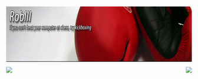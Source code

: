 <p align="center">
  <a href="https://robiii.me" target="_blank">
    <!--START_SECTION:update_image-->
    <img src=https://raw.githubusercontent.com/RobThree/RobThree/main/.github/images/XJPfFR2OdhcmeZ4f7KXZnpR5.jpg height=150px width=864px align=center alt=Header />
    <!--END_SECTION:update_image-->
  </a>
</p>
<p align="center">
  <img src="https://github-readme-stats.vercel.app/api?username=robthree&theme=radical&show_icons=true" align="left">
  <img src="https://github-readme-stats.vercel.app/api/top-langs/?username=robthree&layout=compact&theme=radical&card_width=250" align="right">
</p>

